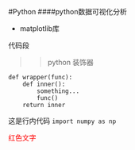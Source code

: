#Python 
####python数据可视化分析
* matplotlib库


代码段 <br>
>> python 装饰器
```
def wrapper(func):
    def inner():
        something...
        func()
    return inner
```

这是行内代码 `import numpy as np`

<font color="red">红色文字</font>